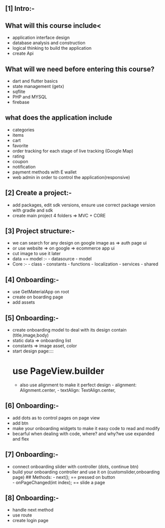 ## [1] Intro:-

## What will this course include<
- application interface design
- database analysis and construction
- logical thinking to build the application
- create Api

## What will we need before entering this course?
- dart and flutter basics
- state management (getx)
- sqflite
- PHP and MYSQL
- firebase

## what does the application include
- categories
- items
- cart
- favorite
- order tracking for each stage of live tracking (Google Map)
- rating
- coupon
- notification
- payment methods with E wallet
- web admin in order to control the application(responsive)

## [2] Create a project:-
- add packages, edit sdk versions, ensure use correct package version with gradle and sdk
- create main project 4 folders => MVC + CORE


## [3] Project structure:-
- we can search for any design on google image as => auth page ui
- or use website => on google => ecommerce app ui
- cut image to use it later
- data == model :-
            - datasource
            - model
- Core :-
            - class
            - constants
            - functions
            - localization
            - services
            - shared

## [4] Onboarding:-
- use GetMaterialApp on root
- create on boarding page 
- add assets

## [5] Onboarding:-
- create onboarding model to deal with its design contain (title,image,body)
- static data => onboarding list
- constants => image asset, color
- start design page::::
    # use PageView.builder 
    - also use alignment to make it perfect design
            - alignment: Alignment.center,
            - textAlign: TextAlign.center,

## [6] Onboarding:-
- add dots as to control pages on page view
- add btn 
- make your onboarding widgets to make it easy code to read and modify
- becarful when dealing with code, where? and why?we use expanded and flex

## [7] Onboarding:-
- connect onboarding slider with controller (dots, continue btn)
- build your onboarding controller and use it on (customslider,onboarding page)
        ## Methods:
            - next();                    == pressed on button     
            - onPageChanged(int index);  == slide a page
## [8] Onboarding:-
- handle next method
- use route
- create login page



